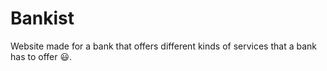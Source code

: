 # Bankist

Website made for a bank that offers different kinds of services that a bank has to offer 😃.
